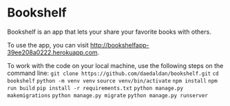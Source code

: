 # Bookshelf
Bookshelf is an app that lets your share your favorite books with others.

To use the app, you can visit http://bookshelfapp-39ee208a0222.herokuapp.com.

To work with the code on your local machine, use the following steps on the command line:
`git clone https://github.com/daedaldan/bookshelf.git`
`cd bookshelf`
`python -m venv venv`
`source venv/bin/activate`
`npm install`
`npm run build`
`pip install -r requirements.txt`
`python manage.py makemigrations`
`python manage.py migrate`
`python manage.py runserver`

